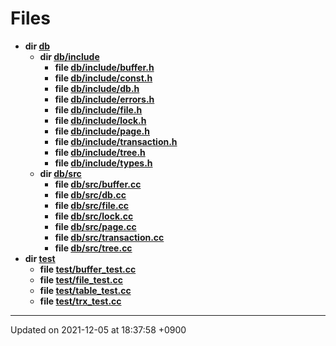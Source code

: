 

# Files




* **dir [db](/Files/db#dir-db)** 
    * **dir [db/include](/Files/db/include#dir-db/include)** 
        * **file [db/include/buffer.h](/Files/db/include/buffer.h#file-buffer.h)** 
        * **file [db/include/const.h](/Files/db/include/const.h#file-const.h)** 
        * **file [db/include/db.h](/Files/db/include/db.h#file-db.h)** 
        * **file [db/include/errors.h](/Files/db/include/errors.h#file-errors.h)** 
        * **file [db/include/file.h](/Files/db/include/file.h#file-file.h)** 
        * **file [db/include/lock.h](/Files/db/include/lock.h#file-lock.h)** 
        * **file [db/include/page.h](/Files/db/include/page.h#file-page.h)** 
        * **file [db/include/transaction.h](/Files/db/include/transaction.h#file-transaction.h)** 
        * **file [db/include/tree.h](/Files/db/include/tree.h#file-tree.h)** 
        * **file [db/include/types.h](/Files/db/include/types.h#file-types.h)** 
    * **dir [db/src](/Files/db/src#dir-db/src)** 
        * **file [db/src/buffer.cc](/Files/db/src/buffer.cc#file-buffer.cc)** 
        * **file [db/src/db.cc](/Files/db/src/db.cc#file-db.cc)** 
        * **file [db/src/file.cc](/Files/db/src/file.cc#file-file.cc)** 
        * **file [db/src/lock.cc](/Files/db/src/lock.cc#file-lock.cc)** 
        * **file [db/src/page.cc](/Files/db/src/page.cc#file-page.cc)** 
        * **file [db/src/transaction.cc](/Files/db/src/transaction.cc#file-transaction.cc)** 
        * **file [db/src/tree.cc](/Files/db/src/tree.cc#file-tree.cc)** 
* **dir [test](/Files/test#dir-test)** 
    * **file [test/buffer_test.cc](/Files/test/buffer_test.cc#file-buffer-test.cc)** 
    * **file [test/file_test.cc](/Files/test/file_test.cc#file-file-test.cc)** 
    * **file [test/table_test.cc](/Files/test/table_test.cc#file-table-test.cc)** 
    * **file [test/trx_test.cc](/Files/test/trx_test.cc#file-trx-test.cc)** 



-------------------------------

Updated on 2021-12-05 at 18:37:58 +0900
